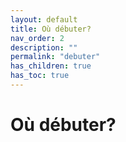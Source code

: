 ```yaml
---
layout: default
title: Où débuter?
nav_order: 2
description: ""
permalink: "debuter"
has_children: true
has_toc: true
---
```


# Où débuter?
